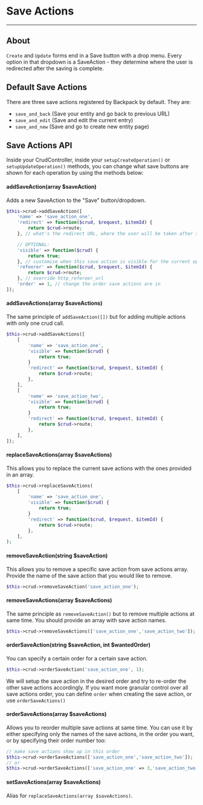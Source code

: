# Save Actions

---

<a name="about"></a>
## About

`Create` and `Update` forms end in a Save button with a drop menu. Every option in that dropdown is a SaveAction - they determine where the user is redirected after the saving is complete.

<a name="defaults"></a>
## Default Save Actions

There are three save actions registered by Backpack by default. They are:
  - ```save_and_back``` (Save your entity and go back to previous URL)
  - ```save_and_edit``` (Save and edit the current entry)
  - ```save_and_new``` (Save and go to create new entity page)

<a name="save-actions-api"></a>
## Save Actions API

Inside your CrudController, inside your ```setupCreateOperation()``` or ```setupUpdateOperation()``` methods, you can change what save buttons are shown for each operation by using the methods below:

#### addSaveAction(array $saveAction)

Adds a new SaveAction to the "Save" button/dropdown.

```php
$this->crud->addSaveAction([
    'name' => 'save_action_one',
    'redirect' => function($crud, $request, $itemId) {
        return $crud->route;
    }, // what's the redirect URL, where the user will be taken after saving?

    // OPTIONAL:
    'visible' => function($crud) {
        return true;
    }, // customize when this save action is visible for the current operation
    'refeerer' => function($crud, $request, $itemId) {
        return $crud->route;
    }, // override http_refereer_url
    'order' => 1, // change the order save actions are in
]);
```

#### addSaveActions(array $saveActions)

The same principle of `addSaveAction([])` but for adding multiple actions with only one crud call.

```php
$this->crud->addSaveActions([
    [
        'name' => 'save_action_one',
        'visible' => function($crud) {
            return true;
        }
        'redirect' => function($crud, $request, $itemId) {
            return $crud->route;
        },
    ],
    [
        'name' => 'save_action_two',
        'visible' => function($crud) {
            return true;
        }
        'redirect' => function($crud, $request, $itemId) {
            return $crud->route;
        },
    ],
]);
``` 

#### replaceSaveActions(array $saveActions)

This allows you to replace the current save actions with the ones provided in an array. 

```php
$this->crud->replaceSaveActions(
    [
        'name' => 'save_action_one',
        'visible' => function($crud) {
            return true;
        }
        'redirect' => function($crud, $request, $itemId) {
            return $crud->route;
        },
    ],
);
``` 


#### removeSaveAction(string $saveAction)

This allows you to remove a specific save action from save actions array. Provide the name of the save action that you would like to remove.
```php
$this->crud->removeSaveAction('save_action_one');
```

#### removeSaveActions(array $saveActions)

The same principle as `removeSaveAction()` but to remove multiple actions at same time. You should provide an array with save action names.
```php
$this->crud->removeSaveActions(['save_action_one','save_action_two']);
```

#### orderSaveAction(string $saveAction, int $wantedOrder)

You can specify a certain order for a certain save action.

```php
$this->crud->orderSaveAction('save_action_one', 1);
```

We will setup the save action in the desired order and try to re-order the other save actions accordingly. If you want more granular control over all save actions order, you can define ```order``` when creating the save action, or use ```orderSaveActions()```

#### orderSaveActions(array $saveActions)

Allows you to reorder multiple save actions at same time. You can use it by either specifying only the names of the save actions, in the order you want, or by specifying their order number too:

```php
// make save actions show up in this order
$this->crud->orderSaveActions(['save_action_one','save_action_two']);
// or
$this->crud->orderSaveActions(['save_action_one' => 3,'save_action_two' => 2]);
```

#### setSaveActions(array $saveActions)

Alias for ```replaceSaveActions(array $saveActions)```.
